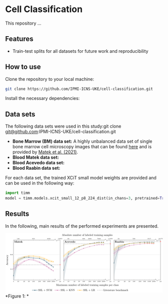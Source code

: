 # Cell Classification

This repository ...
## Features
- Train-test splits for all datasets for future work and reproducibility

## How to use
Clone the repository to your local machine:
```bash
git clone https://github.com/IPMI-ICNS-UKE/cell-classification.git
```

Install the necessary dependencies: 


## Data sets

The following data sets were used in this study:git clone git@github.com:IPMI-ICNS-UKE/cell-classification.git


- **Bone Marrow (BM) data set:** A highly unbalanced data set of single bone marrow cell microscopy images that can be found [here](https://wiki.cancerimagingarchive.net/pages/viewpage.action?pageId=101941770) and is provided by [Matek et al. (2021)](https://doi.org/10.1182/blood.2020010568).
- **Blood Matek data set:** 
- **Blood Acevedo data set:**
- **Blood Raabin data set:**
  
For each data set, the trained XCiT small model weights are provided and can be used in the following way:
```python
import timm
model = timm.models.xcit_small_12_p8_224_dist(in_chans=3, pretrained=True)
```

## Results
In the following, main results of the performed experiments are presented. 

![Classification balanced accuracy, blood datasets](imgs/balanced_acc_domain_adaption.png "Balenced Acc for all Blood datasets")
*Figure 1: *
 
